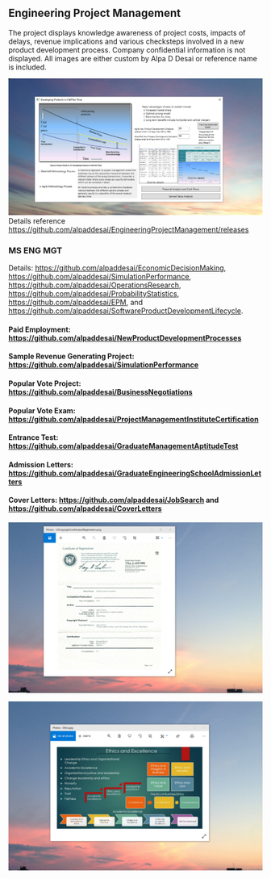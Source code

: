 ## Engineering Project Management 

The project displays knowledge awareness of project costs, impacts of delays, revenue implications and various checksteps involved in a new product development process. Company confidential information is not displayed. All images are either custom by Alpa D Desai or reference name is included. 

![Image of NewProductDevelopmentProcess](DevelopingProductsinHalftheTimeMainWindowOne.png) 
Details reference https://github.com/alpaddesai/EngineeringProjectManagement/releases

### MS ENG MGT
Details: https://github.com/alpaddesai/EconomicDecisionMaking, https://github.com/alpaddesai/SimulationPerformance, https://github.com/alpaddesai/OperationsResearch, https://github.com/alpaddesai/ProbabilityStatistics, https://github.com/alpaddesai/EPM, and https://github.com/alpaddesai/SoftwareProductDevelopmentLifecycle.

#### Paid Employment: https://github.com/alpaddesai/NewProductDevelopmentProcesses
#### Sample Revenue Generating Project: https://github.com/alpaddesai/SimulationPerformance
#### Popular Vote Project: https://github.com/alpaddesai/BusinessNegotiations
#### Popular Vote Exam: https://github.com/alpaddesai/ProjectManagementInstituteCertification  
#### Entrance Test: https://github.com/alpaddesai/GraduateManagementAptitudeTest
#### Admission Letters: https://github.com/alpaddesai/GraduateEngineeringSchoolAdmissionLetters
#### Cover Letters: https://github.com/alpaddesai/JobSearch and https://github.com/alpaddesai/CoverLetters

![image](USCopyrightCertificate.png)

![image](EthicsandExcellence.png)
